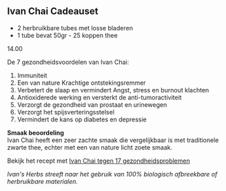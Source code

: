 ## Ivan Chai Cadeauset
- 2 herbruikbare tubes met losse bladeren <br>
- 1 tube bevat 50gr - 25 koppen thee

14.00

De 7 gezondheidsvoordelen van Ivan Chai:

1. Immuniteit
2. Een van nature Krachtige ontstekingsremmer
3. Verbetert de slaap en vermindert Angst, stress en burnout klachten
4. Antioxiderede werking en versterkt de anti-tumoractiviteit
5. Verzorgt de gezondheid van prostaat en urinewegen
6. Verzorgt het spijsverteringsstelsel
7. Vermindert de kans op diabetes en depressie

**Smaak beoordeling**<br>
Ivan Chai heeft een zeer zachte smaak die vergelijkbaar is met traditionele zwarte thee, echter met een van nature licht zoete smaak.

Bekijk het recept met [Ivan Chai tegen 17 gezondheidsproblemen](https://www.ivansherbs.nl/pages/ivan-chai-tegen-17-gezondheidsproblemen)

_Ivan's Herbs streeft naar het gebruik van 100% biologisch afbreekbare of herbruikbare materialen._
